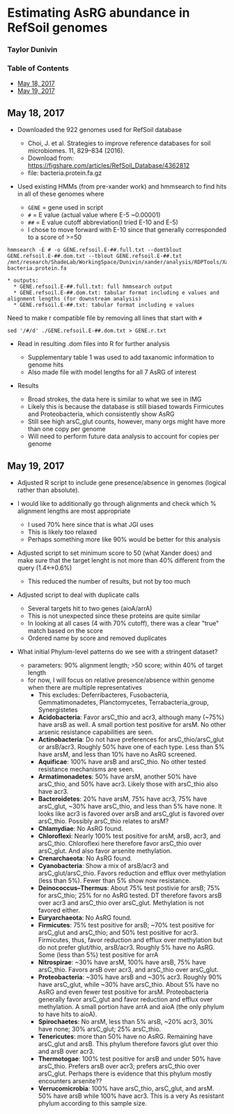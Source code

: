 # Estimating AsRG abundance in RefSoil genomes
### Taylor Dunivin

### Table of Contents ###
* [May 18, 2017](https://github.com/ShadeLab/meta_arsenic/blob/master/refsoil_analysis/Dunivin_notes.md#may-18-2017)
* [May 19, 2017](https://github.com/ShadeLab/meta_arsenic/blob/master/refsoil_analysis/Dunivin_notes.md#may-19-2017)

## May 18, 2017
* Downloaded the 922 genomes used for RefSoil database 
    * Choi, J. et al. Strategies to improve reference databases for soil microbiomes. 11, 829–834 (2016).
    * Download from: https://figshare.com/articles/RefSoil_Database/4362812
    * file: bacteria.protein.fa.gz
    
* Used existing HMMs (from pre-xander work) and hmmsearch to find hits in all of these genomes where
    * ```GENE``` = gene used in script
    * ```#``` = E value (actual value where E-5 ~0.00001)
    * ```##``` = E value cutoff abbreviation(I tried E-10 and E-5)
    * I chose to move forward with E-10 since that generally corresponded to a score of >=50
```
hmmsearch -E # -o GENE.refsoil.E-##.full.txt --domtblout GENE.refsoil.E-##.dom.txt --tblout GENE.refsoil.E-##.txt /mnt/research/ShadeLab/WorkingSpace/Dunivin/xander/analysis/RDPTools/Xander_assembler/gene_resource/GENE/originaldata/GENE.hmm bacteria.protein.fa
```
    * outputs:
      * GENE.refsoil.E-##.full.txt: full hmmsearch output
      * GENE.refsoil.E-##.dom.txt: tabular format including e values and alignment lengths (for downstream analysis)
      * GENE.refsoil.E-##.txt: tabular format including e values 
      
Need to make r compatible file by removing all lines that start with ```#```
```
sed '/#/d' ./GENE.refsoil.E-##.dom.txt > GENE.r.txt
```
      
* Read in resulting .dom files into R for further analysis
    * Supplementary table 1 was used to add taxanomic information to genome hits
    * Also made file with model lengths for all 7 AsRG of interest
    
* Results
    * Broad strokes, the data here is similar to what we see in IMG
    * Likely this is because the database is still biased towards Firmicutes and Proteobacteria, which consistently show AsRG
    * Still see high arsC_glut counts, however, many orgs might have more than one copy per genome
    * Will need to perform future data analysis to account for copies per genome
    
## May 19, 2017
* Adjusted R script to include gene presence/absence in genomes (logical rather than absolute). 
* I would like to additionally go through alignments and check which % alignment lengths are most appropriate
     * I used 70% here since that is what JGI uses
     * This is likely too relaxed
     * Perhaps something more like 90% would be better for this analysis
* Adjusted script to set minimum score to 50 (what Xander does) and make sure that the target lenght is not more than 40% different from the query (1.4<->0.6%)
   * This reduced the number of results, but not by too much
* Adjusted script to deal with duplicate calls
   * Several targets hit to two genes (aioA/arrA)
   * This is not unexpected since these proteins are quite similar
   * In looking at all cases (4 with 70% cutoff), there was a clear "true" match based on the score
   * Ordered name by score and removed duplicates
   
* What initial Phylum-level patterns do we see with a stringent dataset? 
   * parameters: 90% alignment length; >50 score; within 40% of target length
   * for now, I will focus on relative presence/absence within genome when there are multiple representatives
      * This excludes: Deferribacteres, Fusobacteria, Gemmatimonadetes, Planctomycetes, Terrabacteria_group, Synergistetes
      * __Acidobacteria__: Favor arsC_thio and acr3, although many (~75%) have arsB as well. A small portion test positive for arsM. No other arsenic resistance capabilities are seen.
      * __Actinobacteria__: Do not have preferences for arsC_thio/arsC_glut or arsB/acr3. Roughly 50% have one of each type. Less than 5% have arsM, and less than 10% have no AsRG screened. 
      * __Aquificae__: 100% have arsB and arsC_thio. No other tested resistance mechanisms are seen. 
      * __Armatimonadetes__: 50% have arsM, another 50% have arsC_thio, and 50% have acr3. Likely those with arsC_thio also have acr3. 
      * __Bacteroidetes__: 20% have arsM, 75% have acr3, 75% have arsC_glut, ~30% have arsC_thio, and less than 5% have none. It looks like acr3 is favored over arsB and arsC_glut is favored over arsC_thio. Possibly arsC_thio relates to arsM?
      * __Chlamydiae__:  No AsRG found.
      * __Chloroflexi__: Nearly 100% test positive for arsM, arsB, acr3, and arsC_thio. Chloroflexi here therefore favor arsC_thio over arsC_glut. And also favor arsenite methylation.
      * __Crenarchaeota__: No AsRG found.
      * __Cyanobacteria__: Show a mix of arsB/acr3 and arsC_glut/arsC_thio. Favors reduction and efflux over methylation (less than 5%). Fewer than 5% show now resistance.
      * __Deinococcus–Thermus__: About 75% test postivie for arsB; 75% for arsC_thio; 25% for no AsRG tested. DT therefore favors arsB over acr3 and arsC_thio over arsC_glut. Methylation is not favored either. 
      * __Euryarchaeota__:  No AsRG found.
      * __Firmicutes__: 75% test positive for arsB; ~70% test positive for arsC_glut and arsC_thio; and 50% test positive for acr3. Firmicutes, thus, favor reduction and efflux over methylation but do not prefer glut/thio, arsB/acr3. Roughly 5% have no AsRG. Some (less than 5%) test positive for arrA
      * __Nitrospirae__: ~30% have arsM, 100% have arsB, 75% have arsC_thio. Favors arsB over acr3, and arsC_thio over arsC_glut. 
      * __Proteobacteria__: ~30% have arsB and ~30% acr3. Roughly 90% have arsC_glut, while ~30% have arsC_thio. About 5% have no AsRG and even fewer test positive for arsM. Proteobacteria generally favor arsC_glut and favor reduction and efflux over methylation. A small portion have arrA and aioA (the only phylum to have hits to aioA). 
      * __Spirochaetes__: No arsM, less than 5% arsB, ~20% acr3, 30% have none; 30% arsC_glut; 25% arsC_thio. 
      * __Tenericutes__: more than 50% have no AsRG. Remaining have arsC_glut and arsB. This phylum therefore favors glut over thio and arsB over acr3.
      * __Thermotogae__: 100% test positive for arsB and under 50% have arsC_thio. Prefers arsB over acr3; prefers arsC_thio over arsC_glut. Perhaps there is evidence that this phylum mostly encounters arsenite??
      * __Verrucomicrobia__: 100% have arsC_thio, arsC_glut, and arsM. 50% have arsB while 100% have acr3. This is a very As resistant phylum according to this sample size. 
      
      
      
      
      
      
      
      
      
      
      
      
      
      
      
      
      
      
      
      
      
